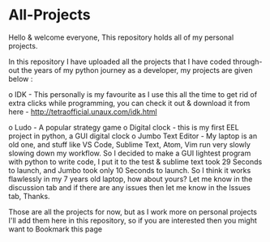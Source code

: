 # All-Projects
Hello & welcome everyone,
This repository holds all of my personal projects.

In this repository I have uploaded all the projects that I have coded through-out the years of my python journey as a developer, my projects are given below :

  o IDK - This personally is my favourite as I use this all the time to get rid of extra clicks while programming, you can check it out 
          & download it from here - http://tetraofficial.unaux.com/idk.html
          
  o Ludo - A popular strategy game
  o Digital clock - this is my first EEL project in python, a GUI digital clock
  o Jumbo Text Editor - My laptop is an old one, and stuff like VS Code, Sublime Text, Atom, Vim run very slowly slowing down my workflow. So I decided to make a GUI lightest         program with python to write code, I put it to the test & sublime text took 29 Seconds to launch, and Jumbo took only 10 Seconds to launch. So I think it works flawlessly in       my 7 years old laptop, how about yours? Let me know in the discussion tab and if there are any issues then let me know in the Issues tab, Thanks.

Those are all the projects for now, but as I work more on personal projects I'll add them here in this repository, so if you are interested then you might want to Bookmark this page
